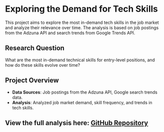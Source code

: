 
# Exploring the Demand for Tech Skills

This project aims to explore the most in-demand tech skills in the job market and analyze their relevance over time. The analysis is based on job postings from the Adzuna API and search trends from Google Trends API.

## Research Question
What are the most in-demand technical skills for entry-level positions, and how do these skills evolve over time?

## Project Overview

- **Data Sources**: Job postings from the Adzuna API, Google search trends data.
- **Analysis**: Analyzed job market demand, skill frequency, and trends in tech skills.


## View the full analysis here: [GitHub Repository](https://github.com/TKwapong/project/blob/main/FinalProject-v.qmd)
